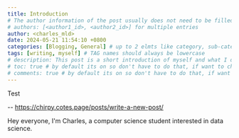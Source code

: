 ```yaml
---
title: Introduction
# The author information of the post usually does not need to be filled in the Front Matter , they will be obtained from variables social.name and the first entry of social.links of the configuration file by default. But you can also override it as follows : (find charles_mld in _data)
# authors: [<author1_id>, <author2_id>] for multiple entries
author: <charles_mld>
date: 2024-05-21 11:54:10 +0800
categories: [Blogging, General] # up to 2 elmts like category, sub-category
tags: [writing, myself] # TAG names should always be lowercase
# description: This post is a short introduction of myself and what I do in life
# toc: true # by default its on so don't have to do that, if want to change go to config
# comments: true # by default its on so don't have to do that, if want to change go to config
---
```

Test

-- https://chirpy.cotes.page/posts/write-a-new-post/

Hey everyone, I'm Charles, a computer science student interested in data science.


